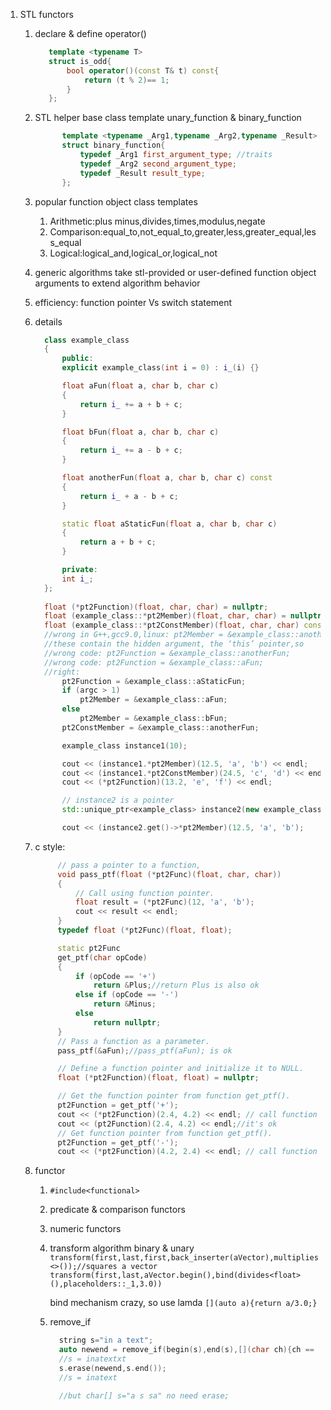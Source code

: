 1. STL functors
   1. declare & define operator()
      ```cpp
         template <typename T>
         struct is_odd{
             bool operator()(const T& t) const{
                 return (t % 2)== 1;
             }
         };   
      ```
   2. STL helper base class template
      unary_function & binary_function
      ```cpp
            template <typename _Arg1,typename _Arg2,typename _Result>
            struct binary_function{
                typedef _Arg1 first_argument_type; //traits
                typedef _Arg2 second_argument_type;
                typedef _Result result_type;
            };
      ```
   3. popular function object class templates
      1. Arithmetic:plus minus,divides,times,modulus,negate
      2. Comparison:equal_to,not_equal_to,greater,less,greater_equal,less_equal
      3. Logical:logical_and,logical_or,logical_not
   4. generic algorithms take stl-provided or user-defined function object arguments to extend algorithm behavior
   5. efficiency: function pointer Vs switch statement
   6. details
      
      ```cpp
        class example_class
        {
            public:
            explicit example_class(int i = 0) : i_(i) {}

            float aFun(float a, char b, char c)
            {
                return i_ += a + b + c;
            }

            float bFun(float a, char b, char c)
            {
                return i_ += a - b + c;
            }

            float anotherFun(float a, char b, char c) const
            {
                return i_ + a - b + c;
            }

            static float aStaticFun(float a, char b, char c)
            {
                return a + b + c;
            }

            private:
            int i_;
        };
         
        float (*pt2Function)(float, char, char) = nullptr;
        float (example_class::*pt2Member)(float, char, char) = nullptr;
        float (example_class::*pt2ConstMember)(float, char, char) const = nullptr;
        //wrong in G++,gcc9.0,linux: pt2Member = &example_class::anotherFun;
        //these contain the hidden argument, the ‘this’ pointer,so
        //wrong code: pt2Function = &example_class::anotherFun;
        //wrong code: pt2Function = &example_class::aFun;
        //right:
            pt2Function = &example_class::aStaticFun;
            if (argc > 1)
                pt2Member = &example_class::aFun;
            else
                pt2Member = &example_class::bFun;
            pt2ConstMember = &example_class::anotherFun;

            example_class instance1(10);

            cout << (instance1.*pt2Member)(12.5, 'a', 'b') << endl;
            cout << (instance1.*pt2ConstMember)(24.5, 'c', 'd') << endl;
            cout << (*pt2Function)(13.2, 'e', 'f') << endl;

            // instance2 is a pointer
            std::unique_ptr<example_class> instance2(new example_class());

            cout << (instance2.get()->*pt2Member)(12.5, 'a', 'b');
      ```
    7. c style:
       ```cpp
            // pass a pointer to a function,
            void pass_ptf(float (*pt2Func)(float, char, char))
            {
                // Call using function pointer.
                float result = (*pt2Func)(12, 'a', 'b');
                cout << result << endl;
            } 
            typedef float (*pt2Func)(float, float);

            static pt2Func
            get_ptf(char opCode)
            {
                if (opCode == '+')
                    return &Plus;//return Plus is also ok
                else if (opCode == '-')
                    return &Minus;
                else
                    return nullptr;
            }
            // Pass a function as a parameter.
            pass_ptf(&aFun);//pass_ptf(aFun); is ok

            // Define a function pointer and initialize it to NULL.
            float (*pt2Function)(float, float) = nullptr;

            // Get the function pointer from function get_ptf().
            pt2Function = get_ptf('+');
            cout << (*pt2Function)(2.4, 4.2) << endl; // call function using the pointer
            cout << (pt2Function)(2.4, 4.2) << endl;//it's ok
            // Get function pointer from function get_ptf().
            pt2Function = get_ptf('-');
            cout << (*pt2Function)(4.2, 2.4) << endl; // call function using the pointer
       ```
    8. functor
       1. `#include<functional>`
       2. predicate & comparison functors
       3. numeric functors
       4. transform algorithm binary & unary
          `transform(first,last,first,back_inserter(aVector),multiplies<>());//squares a vector`
          `transform(first,last,aVector.begin(),bind(divides<float>(),placeholders::_1,3.0))`

          bind mechanism crazy, so use lamda
          `[](auto a){return a/3.0;}`
       5. remove_if
          ```cpp
            string s="in a text";
            auto newend = remove_if(begin(s),end(s),[](char ch){ch == ' ';});
            //s = inatextxt
            s.erase(newend,s.end());
            //s = inatext

            //but char[] s="a s sa" no need erase;
          ``` 